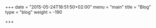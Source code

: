 +++
date = "2015-05-24T18:51:50+02:00"
menu = "main"
title = "Blog"
type = "blog"
weight = -190

+++

